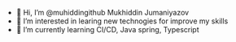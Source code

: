 - 👋 Hi, I’m @muhiddingithub Mukhiddin Jumaniyazov
- 👀 I’m interested in learing new technogies for improve my skills
- 🌱 I’m currently learning CI/CD, Java spring, Typescript

<!---
muhiddingithub/muhiddingithub is a ✨ special ✨ repository because its `README.md` (this file) appears on your GitHub profile.
You can click the Preview link to take a look at your changes.
--->
